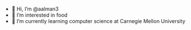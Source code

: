 - 👋 Hi, I’m @aalman3
- 👀 I’m interested in food
- 🌱 I’m currently learning computer science at Carnegie Mellon University
